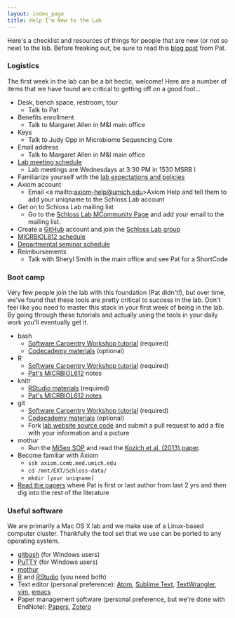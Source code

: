 ```yaml
---
layout: index_page
title: Help I'm New to the Lab
---
```


Here's a checklist and resources of things for people that are new (or not so new) to the lab. Before freaking out, be sure to read this [blog post](#) from Pat.

### Logistics
The first week in the lab can be a bit hectic, welcome! Here are a number of items that we have found are critical to getting off on a good foot...

* Desk, bench space, restroom, tour
  * Talk to Pat
* Benefits enrollment
  * Talk to Margaret Allen in M&I main office
* Keys
  * Talk to Judy Opp in Microbiome Sequencing Core
* Email address
  * Talk to Margaret Allen in M&I main office
* [Lab meeting schedule](/fish_bowl/schedule.html)
  * Lab meetings are Wednesdays at 3:30 PM in 1530 MSRB I
* Familiarize yourself with the [lab expectations and policies](/fish_bowl/expectations.html)
* Axiom account
  * Email <a mailto:axiom-help@umich.edu>Axiom Help</a> and tell them to add your uniqname to the Schloss Lab account
* Get on to Schloss Lab mailing list
  * Go to the [Schloss Lab MCommunity Page](#) and add your email to the mailing list.
* Create a [GitHub](http://www.github.com) account and join the [Schloss Lab group](http://www.github.com/SchlossLab)
* [MICRBIOL812 schedule](#)
* [Departmental seminar schedule](#)
* Reimbursements
  * Talk with Sheryl Smith in the main office and see Pat for a ShortCode


### Boot camp
Very few people join the lab with this foundation (Pat didn't!), but over time, we've found that these tools are pretty critical to success in the lab. Don't feel like you need to master this stack in your first week of being in the lab. By going through these tutorials and actually using the tools in your daily work you'll eventually get it.

* bash
  * [Software Carpentry Workshop tutorial](#) (required)
  * [Codecademy materials](#) (optional)
* R
  * [Software Carpentry Workshop tutorial](#) (required)
  * [Pat's MICRBIOL612](#) notes
* knitr
  * [RStudio materials](#) (required)
  * [Pat's MICRBIOL612 notes](#)
* git
  * [Software Carpentry Workshop tutorial](#) (required)
  * [Codecademy materials](#) (optional)
  * Fork [lab website source code](https://www.github.com/SchlossLab/schlosslab.github.io) and submit a pull request to add a file with your information and a picture
* mothur
  * Run the [MiSeq SOP](http://www.mothur.org/wiki/MiSeq_SOP) and read the [Kozich et al. (2013) paper](/assetts/pdfs/2013_kozich.pdf).
* Become familiar with Axiom
  * `ssh axiom.ccmb.med.umich.edu`
  * `cd /mnt/EXT/Schloss-data/`
  * `mkdir [your uniqname]`
* [Read the papers](/papers) where Pat is first or last author from last 2 yrs and then dig into the rest of the literature


### Useful software
We are primarily a Mac OS X lab and we make use of a Linux-based computer cluster. Thankfully the tool set that we use can be ported to any operating system.

* [gitbash]() (for Windows users)
* [PuTTY]() (for Windows users)
* [mothur]()
* [R]() and [RStudio]() (you need both)
* Text editor (personal preference): [Atom](), [Sublime Text](), [TextWrangler](), [vim](), [emacs]()
* Paper management software (personal preference, but we're done with EndNote): [Papers](), [Zotero]()
